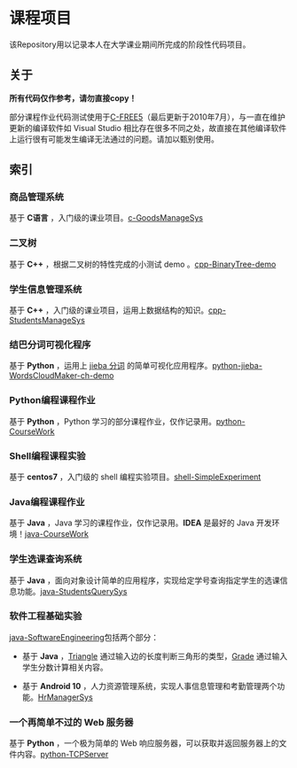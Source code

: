 # 课程项目

该Repository用以记录本人在大学课业期间所完成的阶段性代码项目。

## 关于

**所有代码仅作参考，请勿直接copy！**

部分课程作业代码测试使用于[C-FREE5](http://www.programarts.com/cfree_ch/)（最后更新于2010年7月），与一直在维护更新的编译软件如 Visual Studio 相比存在很多不同之处，故直接在其他编译软件上运行很有可能发生编译无法通过的问题。请加以甄别使用。

## 索引

### 商品管理系统

基于 **C语言** ，入门级的课业项目。[c-GoodsManageSys](./c-GoodsManageSys)

### 二叉树

基于 **C++** ，根据二叉树的特性完成的小测试 demo 。[cpp-BinaryTree-demo](./cpp-BinaryTree)

### 学生信息管理系统

基于 **C++** ，入门级的课业项目，运用上数据结构的知识。[cpp-StudentsManageSys](./cpp-StudentsManageSys)

### 结巴分词可视化程序

基于 **Python** ，运用上 [jieba 分词](./jieba) 的简单可视化应用程序。[python-jieba-WordsCloudMaker-ch-demo](./python-jieba-WordsCloudMaker)

### Python编程课程作业

基于 **Python** ，Python 学习的部分课程作业，仅作记录用。[python-CourseWork](./python-Coursework)

### Shell编程课程实验

基于 **centos7** ，入门级的 shell 编程实验项目。[shell-SimpleExperiment](./shell-SimpleExperiment)

### Java编程课程作业

基于 **Java** ，Java 学习的课程作业，仅作记录用。**IDEA** 是最好的 Java 开发环境！[java-CourseWork](./java-Coursework)

### 学生选课查询系统

基于 **Java** ，面向对象设计简单的应用程序，实现给定学号查询指定学生的选课信息功能。[java-StudentsQuerySys](./java-StudentsQuerySys)

### 软件工程基础实验

[java-SoftwareEngineering](./java-SoftwareEngineering)包括两个部分：

- 基于 **Java** ，[Triangle](./java-SoftwareEngineering/Triangle.java) 通过输入边的长度判断三角形的类型，[Grade](./java-SoftwareEngineering/Grade.java) 通过输入学生分数计算相关内容。

- 基于 **Android 10** ，人力资源管理系统，实现人事信息管理和考勤管理两个功能。[HrManagerSys](./java-SoftwareEngineering/HrManagerSys)

### 一个再简单不过的 Web 服务器

基于 **Python** ，一个极为简单的 Web 响应服务器，可以获取并返回服务器上的文件内容。[python-TCPServer](./python-TCPServer)
